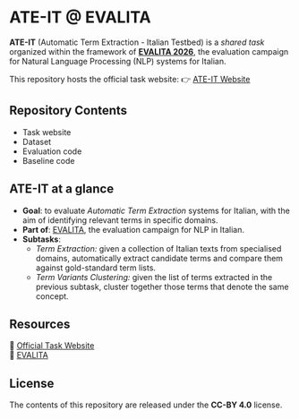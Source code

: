 # ATE-IT @ EVALITA

**ATE-IT** (Automatic Term Extraction - Italian Testbed) is a *shared task* organized within the framework of [**EVALITA 2026**](https://www.evalita.it/campaigns/evalita-2026/), the evaluation campaign for Natural Language Processing (NLP) systems for Italian.  

This repository hosts the official task website: 👉 [ATE-IT Website](https://nicolacirillo.github.io/ate-it/)  

## Repository Contents

- Task website
- Dataset
- Evaluation code
- Baseline code

## ATE-IT at a glance

- **Goal**: to evaluate *Automatic Term Extraction* systems for Italian, with the aim of identifying relevant terms in specific domains.  
- **Part of**: [EVALITA](http://www.evalita.it/), the evaluation campaign for NLP in Italian.  
- **Subtasks**:
  - *Term Extraction:* given a collection of Italian texts from specialised domains, automatically extract candidate terms and compare them against gold-standard term lists.  
  - *Term Variants Clustering:* given the list of terms extracted in the previous subtask, cluster together those terms that denote the same concept.  

## Resources

🔗 [Official Task Website](https://nicolacirillo.github.io/ate-it/)  
🔗 [EVALITA](http://www.evalita.it/)  

## License

The contents of this repository are released under the **CC-BY 4.0** license.  

